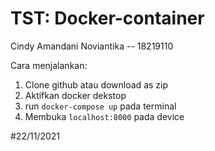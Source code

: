 # TST: Docker-container

Cindy Amandani Noviantika -- 18219110

Cara menjalankan:
1. Clone github atau download as zip
2. Aktifkan docker dekstop
3. run ```docker-compose up``` pada terminal
4. Membuka ```localhost:8000``` pada device 







#22/11/2021
